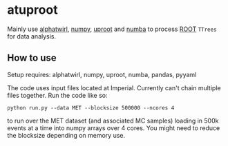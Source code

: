 # atuproot

Mainly use [alphatwirl](https://github.com/alphatwirl/alphatwirl),
[numpy](https://www.numpy.org/), [uproot](https://github.com/scikit-hep/uproot)
and [numba](https://numba.pydata.org/) to process [ROOT](https://root.cern.ch/)
`TTrees` for data analysis.

## How to use

Setup requires: alphatwirl, numpy, uproot, numba, pandas, pyyaml

The code uses input files located at Imperial. Currently can't chain multiple
files together. Run the code like so:

```
python run.py --data MET --blocksize 500000 --ncores 4
```

to run over the MET dataset (and associated MC samples) loading in 500k events
at a time into numpy arrays over 4 cores. You might need to reduce the
blocksize depending on memory use.
